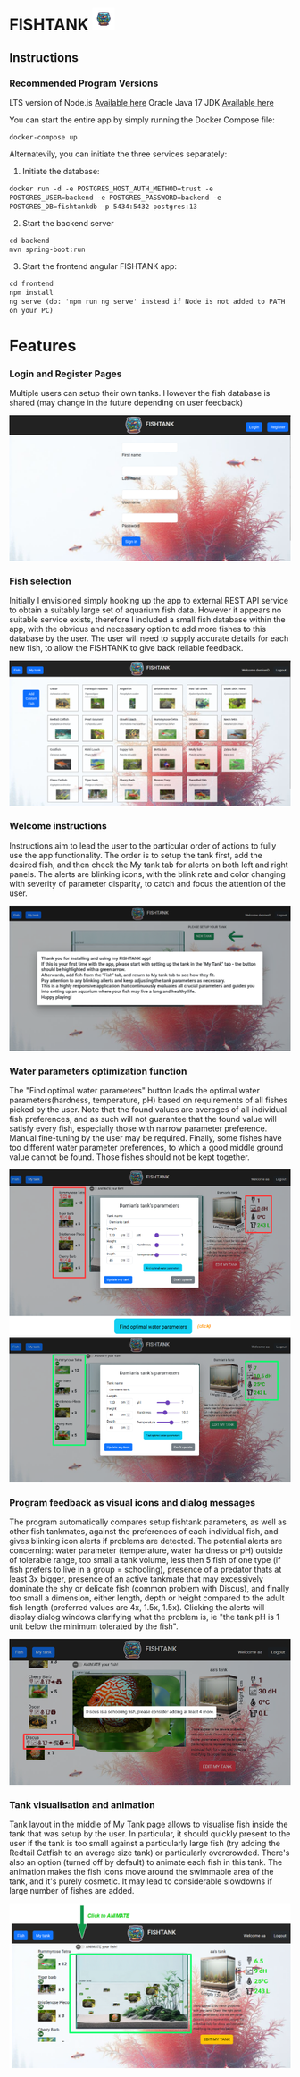 # FISHTANK <img alt="logo" src="./frontend/src/assets/logo.png" width="40"/>

## Instructions

### Recommended Program Versions
LTS version of Node.js [Available here](https://nodejs.org/en/)
Oracle Java 17 JDK [Available here](https://www.oracle.com/java/technologies/downloads/#java17)


You can start the entire app by simply running the Docker Compose file:
```
docker-compose up
```
Alternatevily, you can initiate the three services separately:

1) Initiate the database:
```
docker run -d -e POSTGRES_HOST_AUTH_METHOD=trust -e POSTGRES_USER=backend -e POSTGRES_PASSWORD=backend -e POSTGRES_DB=fishtankdb -p 5434:5432 postgres:13
```
2) Start the backend server 
```
cd backend
mvn spring-boot:run
```
3) Start the frontend angular FISHTANK app:
```
cd frontend
npm install
ng serve (do: 'npm run ng serve' instead if Node is not added to PATH on your PC)
```

# Features
### Login and Register Pages 
Multiple users can setup their own tanks. However the fish database is shared (may change in the future depending on user feedback)

![register](./imgReadme/register.png)
### Fish selection
Initially I envisioned simply hooking up the app to external REST API service to obtain a suitably large set of aquarium fish data. However it appears no suitable service exists, therefore I included a small fish database within the app, with the obvious and necessary option to add more fishes to this database by the user. The user will need to supply accurate details for each new fish, to allow the FISHTANK to give back reliable feedback.

![register](./imgReadme/fishToChoose.png)
### Welcome instructions
Instructions aim to lead the user to the particular order of actions to fully use the app functionality. The order is to setup the tank first, add the desired fish, and then check the My tank tab for alerts on both left and right panels.  The alerts are blinking icons, with the blink rate and color changing with severity of parameter disparity, to catch and focus the attention of the user. 

![welcomeScreen](./imgReadme/welcome.png)
### Water parameters optimization function 
The "Find optimal water parameters" button loads the optimal water parameters(hardness, temperature, pH) based on requirements of all fishes picked by the user. Note that the found values are averages of all individual fish preferences, and as such will not guarantee that the found value will satisfy every fish, especially those with narrow parameter preference. Manual fine-tuning by the user may be required. Finally, some fishes have too different water parameter preferences, to which a good middle ground value cannot be found. Those fishes should not be kept together.

![optimiseParams](./imgReadme/goodParamsFind.png)
### Program feedback as visual icons and dialog messages 
The program automatically compares setup fishtank parameters, as well as other fish tankmates, against the preferences of each individual fish, and gives blinking icon alerts if problems are detected. The potential alerts are concerning: water parameter (temperature, water hardness or pH) outside of tolerable range, too small a tank volume, less then 5 fish of one type (if fish prefers to live in a group = schooling), presence of a predator thats at least 3x bigger, presence of an active tankmate that may excessively dominate the shy or delicate fish (common problem with Discus), and finally too small a dimension, either length, depth or height compared to the adult fish length (preferred values are 4x, 1.5x, 1.5x). Clicking the alerts will display dialog windows clarifying what the problem is, ie "the tank pH is 1 unit below the minimum tolerated by the fish".

![errorIcons](./imgReadme/errorIcons.png)

### Tank visualisation and animation
Tank layout in the middle of My Tank page allows to visualise fish inside the tank that was setup by the user. In particular, it should quickly present to the user if the tank is too small against a particularly large fish (try adding the Redtail Catfish to an average size tank) or particularly overcrowded. There's also an option (turned off by default) to animate each fish in this tank. The animation makes the fish icons move around the swimmable area of the tank, and it's purely cosmetic. It may lead to considerable slowdowns if large number of fishes are added.

![visualisation](./imgReadme/animate.png)
